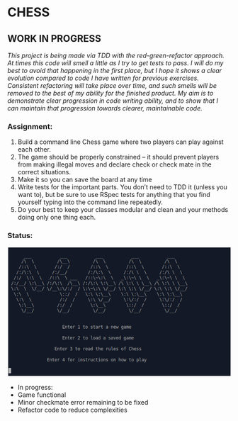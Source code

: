 # CHESS

## WORK IN PROGRESS
*This project is being made via TDD with the red-green-refactor approach. At times this code will smell a little as I try to get tests to pass. I will do my best to avoid that happening in the first place, but I hope it shows a clear evolution compared to code I have written for previous exercises. Consistent refactoring will take place over time, and such smells will be removed to the best of my ability for the finished product. My aim is to demonstrate clear progression in code writing ability, and to show that I can maintain that progression towards clearer, maintainable code.* 

### Assignment:

1. Build a command line Chess game where two players can play against each other.
2. The game should be properly constrained – it should prevent players from making illegal moves and declare check or check mate in the correct situations.
3. Make it so you can save the board at any time
4. Write tests for the important parts. You don’t need to TDD it (unless you want to), but be sure to use RSpec tests for anything that you find yourself typing into the command line repeatedly.
5. Do your best to keep your classes modular and clean and your methods doing only one thing each. 

### Status:

![](https://github.com/programmurr/chess/blob/master/images/Peek%202020-10-16%2001-25.gif)

- In progress:
 - Game functional
 - Minor checkmate error remaining to be fixed
 - Refactor code to reduce complexities

